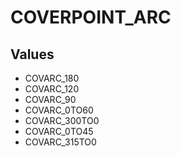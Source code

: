 # COVERPOINT_ARC

## Values
* COVARC_180
* COVARC_120
* COVARC_90
* COVARC_0TO60
* COVARC_300TO0
* COVARC_0TO45
* COVARC_315TO0